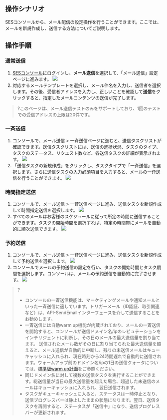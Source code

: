 ## 操作シナリオ
SESコンソールから、メール配信の設定操作を行うことができます。ここでは、メールを新規作成し、送信する方法についてご説明します。

## 操作手順
### 通常送信
1. [SESコンソール](https://console.cloud.tencent.com/ses/send)にログインし、**メール送信**を選択して、「メール送信」設定ページに進みます。
![](https://main.qcloudimg.com/raw/3797c2f860e240f4e4864728aa09c80a.png)
2. 対応するメールテンプレートを選択し、メール件名を入力し、送信者を選択します。その後、受信者アドレスを入力し、正しいことを確認して**送信**をクリックすると、指定したメールコンテンツの送信が完了します。
>?このページは、メール送信テストのみをサポートしており、1回のテストでの受信アドレスの上限は20件です。

### 一斉送信
1. コンソールで、メール送信 > 一斉送信ページに進むと、送信タスクリストが確認できます。送信タスクリストには、送信の進捗状況、タスクのタイプ、タスクのステータス、リクエスト数など、各送信タスクの詳細が表示されます。
![](https://qcloudimg.tencent-cloud.cn/raw/03e8a8f74f5d0ab785bb016427712502.png)
2. 「送信タスクの新規作成」をクリックし、タスクタイプで「一斉送信」を選択します。さらに送信タスクの入力必須項目を入力すると、メールの一斉送信を行うことができます。
![](https://qcloudimg.tencent-cloud.cn/raw/bd85315b7f512173a687f6c0ea4f706c.png)

### 時間指定送信
1. コンソールで、メール送信 > 一斉送信ページに進み、送信タスクを新規作成して時間指定送信を選択します。
![](https://qcloudimg.tencent-cloud.cn/raw/7e4f2dcdca1e2f11ba55e7d03861489e.png)
2. 	すべてのメールはお客様のスケジュールに従って所定の時間に送信することができます。タスクの開始時間を選択すれば、特定の時間帯にメールを自動的に順次送信できます。
![](https://qcloudimg.tencent-cloud.cn/raw/55482b11771bbe336023ca840d346234.png)


### 予約送信
1. コンソールで、メール送信 > 一斉送信ページに進み、送信タスクを新規作成して予約送信を選択します。
![](https://qcloudimg.tencent-cloud.cn/raw/972566ee846e6629d9518f67686cec99.png)
2. コンソールでメールの予約送信の設定を行い、タスクの開始時間とタスク期間を選択します。コンソールは、メールの予約送信を自動的に完了させます。
![](https://qcloudimg.tencent-cloud.cn/raw/e5ca62b26bbbfc467855d04d4e9c088e.png)

>?
>
>- コンソールの一斉送信機能は、マーケティングメールや通知メールといった一斉送信に適しています。トリガーメール（ID認証、取引関連など）は、API-SendEmailインターフェースを介して送信することをお勧めします。
>- 一斉送信には自動warm up機能が内蔵されており、メールの一斉送信を開始すると、コンソールが送信ドメイン名/ipのレピュテーションをインテリジェントに判断し、その日のメールの最大送信量を割り当てます。 送信されたメール数がその日に割り当てられた最大送信量を超えると、メール送信が自動的に中断し、残りの未送信メールはキューキャッシュに入れられ、現在時刻から24時間遅れで自動的に送信されます。ウォームアップ前のドメイン名/ipの1日の送信クォータについては、[標準版warm up計画](https://intl.cloud.tencent.com/document/product/1084/43285#default)をご参照ください。
>- 同じドメイン名に対して複数の送信タスクを実行することができます。総送信量が当日の最大送信量を超えた場合、超過した未送信のメールはキューキャッシュに入れられ、翌日送信されます。
>- タスクがキューキャッシュに入ると、ステータスは一時停止となり、送信プログレスバーは静止したままの状態になります。翌日、送信タスクを再開すると、ステータスが「送信中」になり、送信プログレスバーが更新されます。
